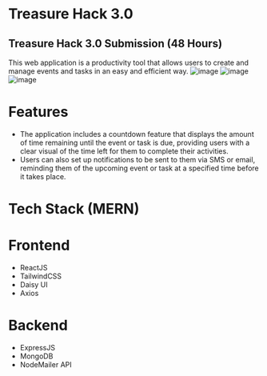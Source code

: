 # Treasure Hack 3.0
## Treasure Hack 3.0 Submission (48 Hours)

This web application is a productivity tool that allows users to create and manage events and tasks in an easy and efficient way. 
![image](https://user-images.githubusercontent.com/62672803/212529479-b0625655-12f9-458a-895f-03a765fbaf50.png)
![image](https://user-images.githubusercontent.com/62672803/212529511-0c110fa9-be05-4d03-8981-aa9e7460129a.png) 
![image](https://user-images.githubusercontent.com/62672803/212529595-f4f37ad6-2e90-4088-9935-fd557d9d9b7b.png)

# Features
- The application includes a countdown feature that displays the amount of time remaining until the event or task is due, providing users with a clear visual of the time left for them to complete their activities.
- Users can also set up notifications to be sent to them via SMS or email, reminding them of the upcoming event or task at a specified time before it takes place. 

# Tech Stack (MERN)
# Frontend
- ReactJS
- TailwindCSS
- Daisy UI
- Axios
# Backend
- ExpressJS
- MongoDB 
- NodeMailer API
